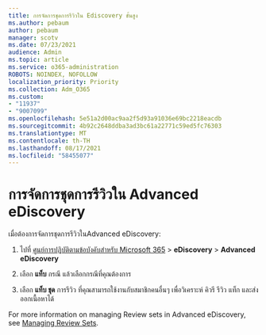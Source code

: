 ```yaml
---
title: การจัดการชุดการรีวิวใน Ediscovery ขั้นสูง
ms.author: pebaum
author: pebaum
manager: scotv
ms.date: 07/23/2021
audience: Admin
ms.topic: article
ms.service: o365-administration
ROBOTS: NOINDEX, NOFOLLOW
localization_priority: Priority
ms.collection: Adm_O365
ms.custom:
- "11937"
- "9007099"
ms.openlocfilehash: 5e51a2d00ac9aa2f5d93a91036e69bc2218eacdb
ms.sourcegitcommit: 4b92c2648ddba3ad3bc61a22771c59ed5fc76303
ms.translationtype: MT
ms.contentlocale: th-TH
ms.lasthandoff: 08/17/2021
ms.locfileid: "58455077"
---
```

# <a name="managing-review-sets-in-advanced-ediscovery"></a>การจัดการชุดการรีวิวใน Advanced eDiscovery

เมื่อต้องการจัดการชุดการรีวิวในAdvanced eDiscovery:

1. ไปที่ [ศูนย์การปฏิบัติตามข้อบังคับสำหรับ Microsoft 365](https://compliance.microsoft.com/)  >  **eDiscovery**  >  **Advanced eDiscovery**

1. เลือก **แท็บ** กรณี แล้วเลือกกรณีที่คุณต้องการ

1. เลือก **แท็บ ชุด** การรีวิว ที่คุณสามารถใช้งานกับสมาชิกคนอื่นๆ เพื่อวิเคราะห์ คิวรี รีวิว แท็ก และส่งออกเนื้อหาได้

For more information on managing Review sets in Advanced eDiscovery, see [Managing Review Sets](https://docs.microsoft.com/microsoft-365/compliance/managing-review-sets).